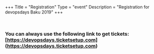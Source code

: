 +++
Title = "Registration"
Type = "event"
Description = "Registration for devopsdays Baku 2019"
+++

<br>

### You can always use the following link to get tickets: [https://devopsdays.ticketsetup.com] (https://devopsdays.ticketsetup.com)